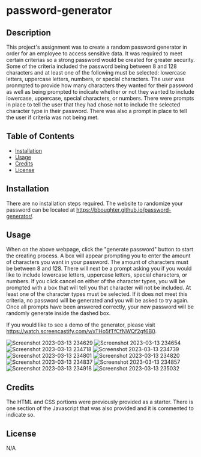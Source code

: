 # password-generator

## Description

This project's assignment was to create a random password generator in order for an employee to access sensitive data. It was required to meet certain criterias so a strong password would be created for greater security. Some of the criteria included the password being between 8 and 128 characters and at least one of the following must be selected: lowercase letters, uppercase letters, numbers, or special characters. The user was pronmpted to provide how many characters they wanted for their password as well as being prompted to indicate whether or not they wanted to include lowercase, uppercase, special characters, or numbers. There were prompts in place to tell the user that they had chose not to include the selected character type in their password. There was also a prompt in place to tell the user if criteria was not being met. 

## Table of Contents 

- [Installation](#installation)
- [Usage](#usage)
- [Credits](#credits)
- [License](#license)

## Installation

There are no installation steps required. The website to randomize your password can be located at https://bboughter.github.io/password-generator/.

## Usage

When on the above webpage, click the "generate password" button to start the creating process. A box will appear prompting you to enter the amount of characters you want in your password. The amount of characters must be between 8 and 128. There will next be a prompt asking you if you would like to include lowercase letters, uppercase letters, special characters, or numbers. If you click cancel on either of the character types, you will be prompted with a box that will tell you that character will not be included. At least one of the character types must be selected. If it does not meet this criteria, no password will be generated and you will be asked to try again. Once all prompts have been answered correctly, your new password will be randomly generate inside the dashed box. 

If you would like to see a demo of the generator, please visit https://watch.screencastify.com/v/xTHo5fTfCfNWQf2gf6B0.

![Screenshot 2023-03-13 234629](https://user-images.githubusercontent.com/113574704/224921805-f93c2ba9-0aa0-47ed-9db9-d82dccac8ebd.png)
![Screenshot 2023-03-13 234654](https://user-images.githubusercontent.com/113574704/224921825-bc6621ea-8daa-40fc-abd7-e97caf59a8ee.png)
![Screenshot 2023-03-13 234718](https://user-images.githubusercontent.com/113574704/224921836-868eb7d1-e6b4-4097-a8f6-59672eb23df8.png)
![Screenshot 2023-03-13 234739](https://user-images.githubusercontent.com/113574704/224921848-2e9676c6-cc2f-4064-9a7f-203d6eb7ff2b.png)
![Screenshot 2023-03-13 234801](https://user-images.githubusercontent.com/113574704/224921865-ab8c9af5-1bbb-4076-b981-6ed238afba16.png)
![Screenshot 2023-03-13 234820](https://user-images.githubusercontent.com/113574704/224921881-10150490-2ee0-4ce7-b7a3-a6c89a1c66f2.png)
![Screenshot 2023-03-13 234837](https://user-images.githubusercontent.com/113574704/224921903-b450fe69-60a2-4315-b256-6295b4d6942e.png)
![Screenshot 2023-03-13 234857](https://user-images.githubusercontent.com/113574704/224921923-83d301c5-513b-48e2-950c-3415621dfe69.png)
![Screenshot 2023-03-13 234918](https://user-images.githubusercontent.com/113574704/224921938-3e59f4dc-4a03-45dc-83a2-481e78d7eec5.png)
![Screenshot 2023-03-13 235032](https://user-images.githubusercontent.com/113574704/224921960-cac449b0-0c8b-47c6-8057-cd4df5113ce3.png)

## Credits

The HTML and CSS portions were previously provided as a starter. There is one section of the Javascript that was also provided and it is commented to indicate so. 

## License

N/A
